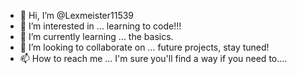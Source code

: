 - 👋 Hi, I’m @Lexmeister11539
- 👀 I’m interested in ... learning to code!!!
- 🌱 I’m currently learning ... the basics.
- 💞️ I’m looking to collaborate on ... future projects, stay tuned!
- 📫 How to reach me ... I'm sure you'll find a way if you need to....

<!---
Lexmeister11539/Lexmeister11539 is a ✨ special ✨ repository because its `README.md` (this file) appears on your GitHub profile.
You can click the Preview link to take a look at your changes.
--->
